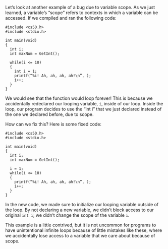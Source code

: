 Let’s look at another example of a bug due to variable scope.
As we just learned, a variable’s “scope” refers to contexts in which a variable can be accessed.  If we compiled and ran the following code:
```
#include <cs50.h>
#include <stdio.h>

int main(void)
{
  int i;
  int maxNum = GetInt();

  while(i <= 10)
  {
    int i = 1;
    printf(“%i! Ah, ah, ah, ah!\n”, );
    i++;
  }
}
```

We would see that the function would loop forever! 
This is because we accidentally redeclared our looping variable, `i`, inside of our loop.  Inside the loop, our program decides to use the “int i” that we just declared instead of the one we declared before, due to scope.

How can we fix this?  Here is some fixed code:
```
#include <cs50.h>
#include <stdio.h>

int main(void)
{
  int i;
  int maxNum = GetInt();

  i = 1;
  while(i <= 10)
  {
    printf(“%i! Ah, ah, ah, ah!\n”, );
    i++;
  }
}
```

In the new code, we made sure to initialize our looping variable outside of the loop.  By not declaring a new variable, we didn’t block access to our original `int i`; we didn’t change the scope of the variable `i`.

This example is a little contrived, but it is not uncommon for programs to have unintentional infinite loops because of little mistakes like these, where we accidentally lose access to a variable that we care about because of scope.
